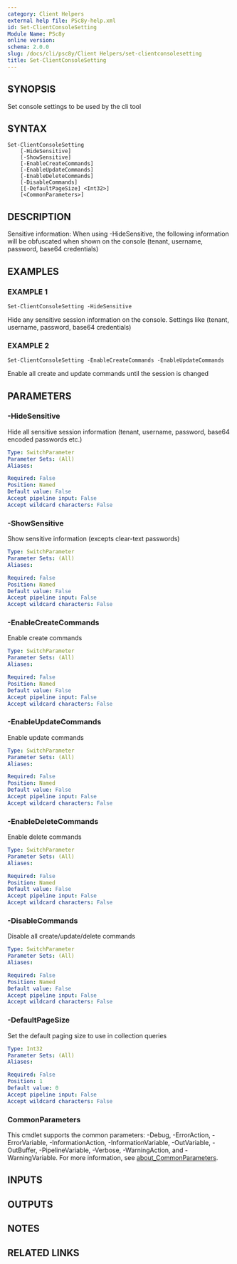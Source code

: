 ```yaml
---
category: Client Helpers
external help file: PSc8y-help.xml
id: Set-ClientConsoleSetting
Module Name: PSc8y
online version:
schema: 2.0.0
slug: /docs/cli/psc8y/Client Helpers/set-clientconsolesetting
title: Set-ClientConsoleSetting
---
```




## SYNOPSIS
Set console settings to be used by the cli tool

## SYNTAX

```
Set-ClientConsoleSetting
	[-HideSensitive]
	[-ShowSensitive]
	[-EnableCreateCommands]
	[-EnableUpdateCommands]
	[-EnableDeleteCommands]
	[-DisableCommands]
	[[-DefaultPageSize] <Int32>]
	[<CommonParameters>]
```

## DESCRIPTION
Sensitive information:
When using -HideSensitive, the following information will be obfuscated when shown on the console
(tenant, username, password, base64 credentials)

## EXAMPLES

### EXAMPLE 1
```
Set-ClientConsoleSetting -HideSensitive
```

Hide any sensitive session information on the console.
Settings like (tenant, username, password, base64 credentials)

### EXAMPLE 2
```
Set-ClientConsoleSetting -EnableCreateCommands -EnableUpdateCommands
```

Enable all create and update commands until the session is changed

## PARAMETERS

### -HideSensitive
Hide all sensitive session information (tenant, username, password, base64 encoded passwords etc.)

```yaml
Type: SwitchParameter
Parameter Sets: (All)
Aliases:

Required: False
Position: Named
Default value: False
Accept pipeline input: False
Accept wildcard characters: False
```

### -ShowSensitive
Show sensitive information (excepts clear-text passwords)

```yaml
Type: SwitchParameter
Parameter Sets: (All)
Aliases:

Required: False
Position: Named
Default value: False
Accept pipeline input: False
Accept wildcard characters: False
```

### -EnableCreateCommands
Enable create commands

```yaml
Type: SwitchParameter
Parameter Sets: (All)
Aliases:

Required: False
Position: Named
Default value: False
Accept pipeline input: False
Accept wildcard characters: False
```

### -EnableUpdateCommands
Enable update commands

```yaml
Type: SwitchParameter
Parameter Sets: (All)
Aliases:

Required: False
Position: Named
Default value: False
Accept pipeline input: False
Accept wildcard characters: False
```

### -EnableDeleteCommands
Enable delete commands

```yaml
Type: SwitchParameter
Parameter Sets: (All)
Aliases:

Required: False
Position: Named
Default value: False
Accept pipeline input: False
Accept wildcard characters: False
```

### -DisableCommands
Disable all create/update/delete commands

```yaml
Type: SwitchParameter
Parameter Sets: (All)
Aliases:

Required: False
Position: Named
Default value: False
Accept pipeline input: False
Accept wildcard characters: False
```

### -DefaultPageSize
Set the default paging size to use in collection queries

```yaml
Type: Int32
Parameter Sets: (All)
Aliases:

Required: False
Position: 1
Default value: 0
Accept pipeline input: False
Accept wildcard characters: False
```

### CommonParameters
This cmdlet supports the common parameters: -Debug, -ErrorAction, -ErrorVariable, -InformationAction, -InformationVariable, -OutVariable, -OutBuffer, -PipelineVariable, -Verbose, -WarningAction, and -WarningVariable. For more information, see [about_CommonParameters](http://go.microsoft.com/fwlink/?LinkID=113216).

## INPUTS

## OUTPUTS

## NOTES

## RELATED LINKS
